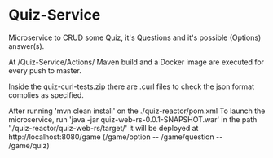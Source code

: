 # Quiz-Service
Microservice to CRUD some Quiz, it's Questions and it's possible (Options) answer(s).

At /Quiz-Service/Actions/ Maven build and a Docker image are executed for every push to master.

Inside the quiz-curl-tests.zip there are .curl files to check the json format complies as specified.

After running 'mvn clean install' on the ./quiz-reactor/pom.xml To launch the microservice, run 'java -jar quiz-web-rs-0.0.1-SNAPSHOT.war' in the path './quiz-reactor/quiz-web-rs/target/' it will be deployed at http://localhost:8080/game (/game/option -- /game/question -- /game/quiz)
